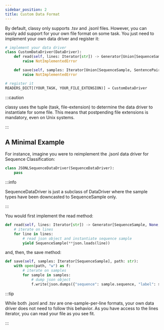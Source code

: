 ```yaml
---
sidebar_position: 2
title: Custom Data Format
---
```


By default, classy only supports .tsv and .jsonl files. However, you can easily add support for your own file format on some task.
You just need to implement your own data driver and register it:

```python
# implement your data driver
class CustomDataDriver(DataDriver):
    def read(self, lines: Iterator[str]) -> Generator[Union[SequenceSample, SentencePairSample, TokensSample, QASample, GenerationSample], None, None]:
        raise NotImplementedError

    def save(self, samples: Iterator[Union[SequenceSample, SentencePairSample, TokensSample, QASample, GenerationSample]], path: str):
        raise NotImplementedError

# register it
READERS_DICT[(YOUR_TASK, YOUR_FILE_EXTENSION)] = CustomDataDriver
```

:::caution

classy uses the tuple (task, file-extension) to determine the data driver to instantiate for some file. This means that
postpending file extensions is mandatory, even on Unix systems.

:::

## A Minimal Example

For instance, imagine you were to reimplement the .jsonl data driver for Sequence Classification:

```python
class JSONLSequenceDataDriver(SequenceDataDriver):
    pass
```

:::info

SequenceDataDriver is just a subclass of DataDriver where the sample types have been downcasted to SequenceSample only.

:::

You would first implement the read method:

```python
def read(self, lines: Iterator[str]) -> Generator[SequenceSample, None, None]:
    # iterate on lines
    for line in lines:
        # read json object and instantiate sequence sample
        yield SequenceSample(**json.loads(line))
```

and, then, the save method:

```python
def save(self, samples: Iterator[SequenceSample], path: str):
    with open(path, "w") as f:
        # iterate on samples
        for sample in samples:
            # dump json object
            f.write(json.dumps({"sequence": sample.sequence, "label": sample.label}) + "\n")
```

:::tip

While both .jsonl and .tsv are one-sample-per-line formats, your own data driver does not need to follow this behavior. As you
have access to the lines iterator, you can read your file as you see fit.

:::